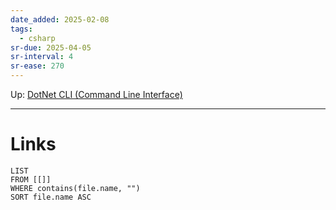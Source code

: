 ```yaml
---
date_added: 2025-02-08
tags:
  - csharp
sr-due: 2025-04-05
sr-interval: 4
sr-ease: 270
---
```

Up: [DotNet CLI (Command Line Interface)](DotNet%20CLI%20(Command%20Line%20Interface).md)
___
 
# Links
```dataview
LIST
FROM [[]]
WHERE contains(file.name, "")
SORT file.name ASC
```
